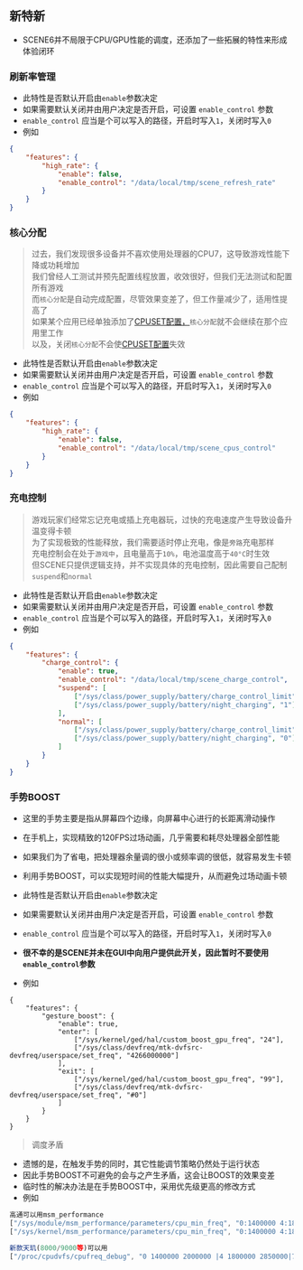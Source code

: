 ## 新特新
- SCENE6并不局限于CPU/GPU性能的调度，还添加了一些拓展的特性来形成体验闭环


### 刷新率管理
- 此特性是否默认开启由`enable`参数决定
- 如果需要默认关闭并由用户决定是否开启，可设置 `enable_control` 参数
- `enable_control` 应当是个可以写入的路径，开启时写入`1`，关闭时写入`0`
- 例如

```json
{
    "features": {
        "high_rate": {
            "enable": false,
            "enable_control": "/data/local/tmp/scene_refresh_rate"
        }
    }
}
```



### 核心分配
> 过去，我们发现很多设备并不喜欢使用处理器的CPU7，这导致游戏性能下降或功耗增加<br>
> 我们曾经人工测试并预先配置线程放置，收效很好，但我们无法测试和配置所有游戏<br>
> 而`核心分配`是自动完成配置，尽管效果变差了，但工作量减少了，适用性提高了<br>
> 如果某个应用已经单独添加了[CPUSET配置，](./cpuset.md)`核心分配`就不会继续在那个应用里工作<br>
> 以及，关闭`核心分配`不会使[CPUSET配置](./cpuset.md)失效


- 此特性是否默认开启由`enable`参数决定
- 如果需要默认关闭并由用户决定是否开启，可设置 `enable_control` 参数
- `enable_control` 应当是个可以写入的路径，开启时写入`1`，关闭时写入`0`
- 例如

```json
{
    "features": {
        "high_rate": {
            "enable": false,
            "enable_control": "/data/local/tmp/scene_cpus_control"
        }
    }
}
```



### 充电控制
> 游戏玩家们经常忘记充电或插上充电器玩，过快的充电速度产生导致设备升温变得卡顿<br>
> 为了实现极致的性能释放，我们需要适时停止充电，像是`旁路`充电那样<br>
> 充电控制会在处于`游戏中`，且电量高于`10%`，电池温度高于`40°C`时生效<br>
> 但SCENE只提供逻辑支持，并不实现具体的充电控制，因此需要自己配制`suspend`和`normal`


- 此特性是否默认开启由`enable`参数决定
- 如果需要默认关闭并由用户决定是否开启，可设置 `enable_control` 参数
- `enable_control` 应当是个可以写入的路径，开启时写入`1`，关闭时写入`0`
- 例如


```json
{
    "features": {
        "charge_control": {
            "enable": true,
            "enable_control": "/data/local/tmp/scene_charge_control",
            "suspend": [
                ["/sys/class/power_supply/battery/charge_control_limit", "15"],
                ["/sys/class/power_supply/battery/night_charging", "1"]
            ],
            "normal": [
                ["/sys/class/power_supply/battery/charge_control_limit", "0"],
                ["/sys/class/power_supply/battery/night_charging", "0"]
            ]
        }
    }
}
```


### 手势BOOST
- 这里的手势主要是指从屏幕四个边缘，向屏幕中心进行的长距离滑动操作
- 在手机上，实现精致的120FPS过场动画，几乎需要和耗尽处理器全部性能
- 如果我们为了省电，把处理器余量调的很小或频率调的很低，就容易发生卡顿
- 利用手势BOOST，可以实现短时间的性能大幅提升，从而避免过场动画卡顿


- 此特性是否默认开启由`enable`参数决定
- 如果需要默认关闭并由用户决定是否开启，可设置 `enable_control` 参数
- `enable_control` 应当是个可以写入的路径，开启时写入`1`，关闭时写入`0`
- **很不幸的是SCENE并未在GUI中向用户提供此开关，因此暂时不要使用`enable_control`参数**
- 例如


```
{
    "features": {
        "gesture_boost": {
            "enable": true,
            "enter": [
                ["/sys/kernel/ged/hal/custom_boost_gpu_freq", "24"],
                ["/sys/class/devfreq/mtk-dvfsrc-devfreq/userspace/set_freq", "4266000000"]
            ],
            "exit": [
                ["/sys/kernel/ged/hal/custom_boost_gpu_freq", "99"],
                ["/sys/class/devfreq/mtk-dvfsrc-devfreq/userspace/set_freq", "#0"]
            ]
        }
    }
}
```


> 调度矛盾
- 遗憾的是，在触发手势的同时，其它性能调节策略仍然处于运行状态
- 因此手势BOOST不可避免的会与之产生矛盾，这会让BOOST的效果变差
- 临时性的解决办法是在手势BOOST中，采用优先级更高的修改方式
- 例如

```js
高通可以用msm_performance
["/sys/module/msm_performance/parameters/cpu_min_freq", "0:1400000 4:1800000 7:2000000"]
["/sys/kernel/msm_performance/parameters/cpu_min_freq", "0:1400000 4:1800000 7:2000000"]

新款天玑(8000/9000等)可以用
["/proc/cpudvfs/cpufreq_debug", "0 1400000 2000000 |4 1800000 2850000|7 2000000 3050000"]
```
